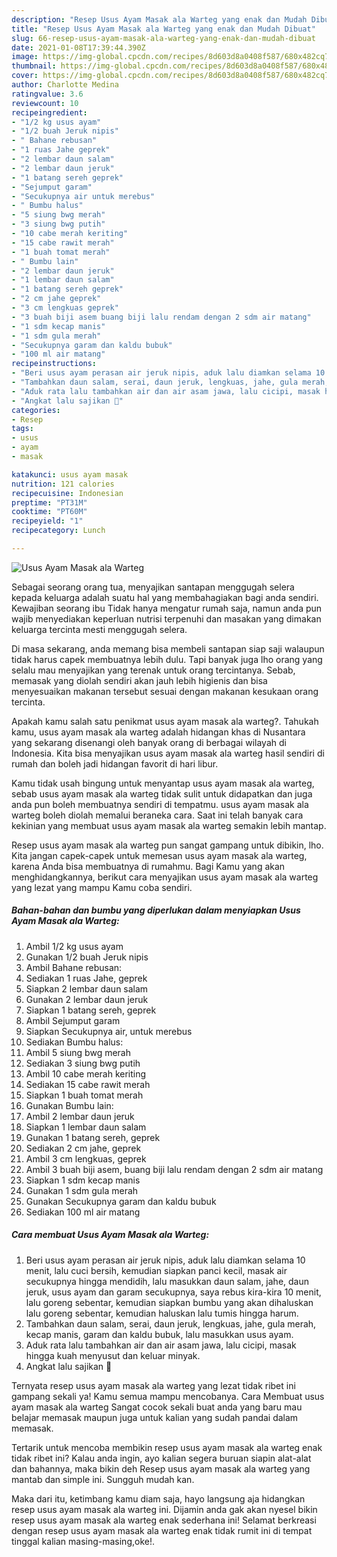```yaml
---
description: "Resep Usus Ayam Masak ala Warteg yang enak dan Mudah Dibuat"
title: "Resep Usus Ayam Masak ala Warteg yang enak dan Mudah Dibuat"
slug: 66-resep-usus-ayam-masak-ala-warteg-yang-enak-dan-mudah-dibuat
date: 2021-01-08T17:39:44.390Z
image: https://img-global.cpcdn.com/recipes/8d603d8a0408f587/680x482cq70/usus-ayam-masak-ala-warteg-foto-resep-utama.jpg
thumbnail: https://img-global.cpcdn.com/recipes/8d603d8a0408f587/680x482cq70/usus-ayam-masak-ala-warteg-foto-resep-utama.jpg
cover: https://img-global.cpcdn.com/recipes/8d603d8a0408f587/680x482cq70/usus-ayam-masak-ala-warteg-foto-resep-utama.jpg
author: Charlotte Medina
ratingvalue: 3.6
reviewcount: 10
recipeingredient:
- "1/2 kg usus ayam"
- "1/2 buah Jeruk nipis"
- " Bahane rebusan"
- "1 ruas Jahe geprek"
- "2 lembar daun salam"
- "2 lembar daun jeruk"
- "1 batang sereh geprek"
- "Sejumput garam"
- "Secukupnya air untuk merebus"
- " Bumbu halus"
- "5 siung bwg merah"
- "3 siung bwg putih"
- "10 cabe merah keriting"
- "15 cabe rawit merah"
- "1 buah tomat merah"
- " Bumbu lain"
- "2 lembar daun jeruk"
- "1 lembar daun salam"
- "1 batang sereh geprek"
- "2 cm jahe geprek"
- "3 cm lengkuas geprek"
- "3 buah biji asem buang biji lalu rendam dengan 2 sdm air matang"
- "1 sdm kecap manis"
- "1 sdm gula merah"
- "Secukupnya garam dan kaldu bubuk"
- "100 ml air matang"
recipeinstructions:
- "Beri usus ayam perasan air jeruk nipis, aduk lalu diamkan selama 10 menit, lalu cuci bersih, kemudian siapkan panci kecil, masak air secukupnya hingga mendidih, lalu masukkan daun salam, jahe, daun jeruk, usus ayam dan garam secukupnya, saya rebus kira-kira 10 menit, lalu goreng sebentar, kemudian siapkan bumbu yang akan dihaluskan lalu goreng sebentar, kemudian haluskan lalu tumis hingga harum."
- "Tambahkan daun salam, serai, daun jeruk, lengkuas, jahe, gula merah, kecap manis, garam dan kaldu bubuk, lalu masukkan usus ayam."
- "Aduk rata lalu tambahkan air dan air asam jawa, lalu cicipi, masak hingga kuah menyusut dan keluar minyak."
- "Angkat lalu sajikan 💚"
categories:
- Resep
tags:
- usus
- ayam
- masak

katakunci: usus ayam masak 
nutrition: 121 calories
recipecuisine: Indonesian
preptime: "PT31M"
cooktime: "PT60M"
recipeyield: "1"
recipecategory: Lunch

---
```



![Usus Ayam Masak ala Warteg](https://img-global.cpcdn.com/recipes/8d603d8a0408f587/680x482cq70/usus-ayam-masak-ala-warteg-foto-resep-utama.jpg)

Sebagai seorang orang tua, menyajikan santapan menggugah selera kepada keluarga adalah suatu hal yang membahagiakan bagi anda sendiri. Kewajiban seorang ibu Tidak hanya mengatur rumah saja, namun anda pun wajib menyediakan keperluan nutrisi terpenuhi dan masakan yang dimakan keluarga tercinta mesti menggugah selera.

Di masa  sekarang, anda memang bisa membeli santapan siap saji walaupun tidak harus capek membuatnya lebih dulu. Tapi banyak juga lho orang yang selalu mau menyajikan yang terenak untuk orang tercintanya. Sebab, memasak yang diolah sendiri akan jauh lebih higienis dan bisa menyesuaikan makanan tersebut sesuai dengan makanan kesukaan orang tercinta. 



Apakah kamu salah satu penikmat usus ayam masak ala warteg?. Tahukah kamu, usus ayam masak ala warteg adalah hidangan khas di Nusantara yang sekarang disenangi oleh banyak orang di berbagai wilayah di Indonesia. Kita bisa menyajikan usus ayam masak ala warteg hasil sendiri di rumah dan boleh jadi hidangan favorit di hari libur.

Kamu tidak usah bingung untuk menyantap usus ayam masak ala warteg, sebab usus ayam masak ala warteg tidak sulit untuk didapatkan dan juga anda pun boleh membuatnya sendiri di tempatmu. usus ayam masak ala warteg boleh diolah memalui beraneka cara. Saat ini telah banyak cara kekinian yang membuat usus ayam masak ala warteg semakin lebih mantap.

Resep usus ayam masak ala warteg pun sangat gampang untuk dibikin, lho. Kita jangan capek-capek untuk memesan usus ayam masak ala warteg, karena Anda bisa membuatnya di rumahmu. Bagi Kamu yang akan menghidangkannya, berikut cara menyajikan usus ayam masak ala warteg yang lezat yang mampu Kamu coba sendiri.

<!--inarticleads1-->

##### Bahan-bahan dan bumbu yang diperlukan dalam menyiapkan Usus Ayam Masak ala Warteg:

1. Ambil 1/2 kg usus ayam
1. Gunakan 1/2 buah Jeruk nipis
1. Ambil  Bahane rebusan:
1. Sediakan 1 ruas Jahe, geprek
1. Siapkan 2 lembar daun salam
1. Gunakan 2 lembar daun jeruk
1. Siapkan 1 batang sereh, geprek
1. Ambil Sejumput garam
1. Siapkan Secukupnya air, untuk merebus
1. Sediakan  Bumbu halus:
1. Ambil 5 siung bwg merah
1. Sediakan 3 siung bwg putih
1. Ambil 10 cabe merah keriting
1. Sediakan 15 cabe rawit merah
1. Siapkan 1 buah tomat merah
1. Gunakan  Bumbu lain:
1. Ambil 2 lembar daun jeruk
1. Siapkan 1 lembar daun salam
1. Gunakan 1 batang sereh, geprek
1. Sediakan 2 cm jahe, geprek
1. Ambil 3 cm lengkuas, geprek
1. Ambil 3 buah biji asem, buang biji lalu rendam dengan 2 sdm air matang
1. Siapkan 1 sdm kecap manis
1. Gunakan 1 sdm gula merah
1. Gunakan Secukupnya garam dan kaldu bubuk
1. Sediakan 100 ml air matang




<!--inarticleads2-->

##### Cara membuat Usus Ayam Masak ala Warteg:

1. Beri usus ayam perasan air jeruk nipis, aduk lalu diamkan selama 10 menit, lalu cuci bersih, kemudian siapkan panci kecil, masak air secukupnya hingga mendidih, lalu masukkan daun salam, jahe, daun jeruk, usus ayam dan garam secukupnya, saya rebus kira-kira 10 menit, lalu goreng sebentar, kemudian siapkan bumbu yang akan dihaluskan lalu goreng sebentar, kemudian haluskan lalu tumis hingga harum.
1. Tambahkan daun salam, serai, daun jeruk, lengkuas, jahe, gula merah, kecap manis, garam dan kaldu bubuk, lalu masukkan usus ayam.
1. Aduk rata lalu tambahkan air dan air asam jawa, lalu cicipi, masak hingga kuah menyusut dan keluar minyak.
1. Angkat lalu sajikan 💚




Ternyata resep usus ayam masak ala warteg yang lezat tidak ribet ini gampang sekali ya! Kamu semua mampu mencobanya. Cara Membuat usus ayam masak ala warteg Sangat cocok sekali buat anda yang baru mau belajar memasak maupun juga untuk kalian yang sudah pandai dalam memasak.

Tertarik untuk mencoba membikin resep usus ayam masak ala warteg enak tidak ribet ini? Kalau anda ingin, ayo kalian segera buruan siapin alat-alat dan bahannya, maka bikin deh Resep usus ayam masak ala warteg yang mantab dan simple ini. Sungguh mudah kan. 

Maka dari itu, ketimbang kamu diam saja, hayo langsung aja hidangkan resep usus ayam masak ala warteg ini. Dijamin anda gak akan nyesel bikin resep usus ayam masak ala warteg enak sederhana ini! Selamat berkreasi dengan resep usus ayam masak ala warteg enak tidak rumit ini di tempat tinggal kalian masing-masing,oke!.


